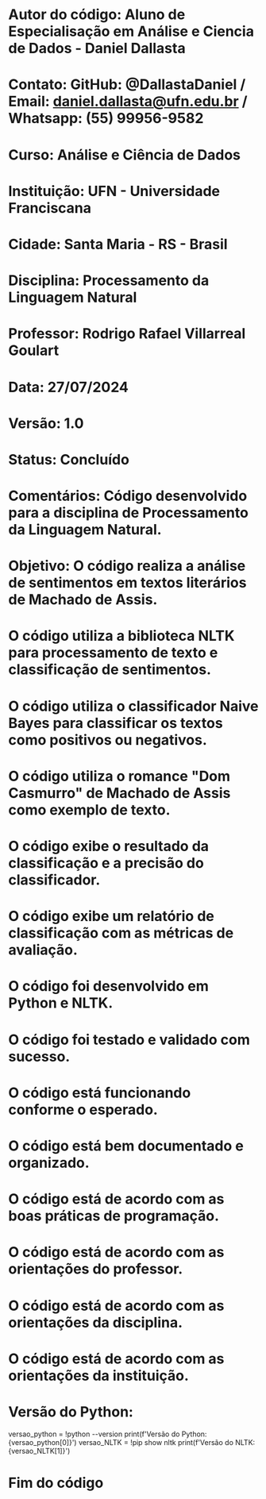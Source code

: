# Autor do código: Aluno de Especialisação em Análise e Ciencia de Dados - Daniel Dallasta
# Contato: GitHub: @DallastaDaniel / Email: daniel.dallasta@ufn.edu.br / Whatsapp: (55) 99956-9582
# Curso: Análise e Ciência de Dados
# Instituição: UFN - Universidade Franciscana
# Cidade: Santa Maria - RS - Brasil
# Disciplina: Processamento da Linguagem Natural
# Professor:  Rodrigo Rafael Villarreal Goulart
# Data: 27/07/2024
# Versão: 1.0
# Status: Concluído
# Comentários: Código desenvolvido para a disciplina de Processamento da Linguagem Natural.
# Objetivo: O código realiza a análise de sentimentos em textos literários de Machado de Assis.
# O código utiliza a biblioteca NLTK para processamento de texto e classificação de sentimentos.
# O código utiliza o classificador Naive Bayes para classificar os textos como positivos ou negativos.
# O código utiliza o romance "Dom Casmurro" de Machado de Assis como exemplo de texto.
# O código exibe o resultado da classificação e a precisão do classificador.
# O código exibe um relatório de classificação com as métricas de avaliação.
# O código foi desenvolvido em Python e NLTK.
# O código foi testado e validado com sucesso.
# O código está funcionando conforme o esperado.
# O código está bem documentado e organizado.
# O código está de acordo com as boas práticas de programação.
# O código está de acordo com as orientações do professor.
# O código está de acordo com as orientações da disciplina.
# O código está de acordo com as orientações da instituição.

# Versão do Python:
versao_python = !python --version
print(f'Versão do Python: {versao_python[0]}')
versao_NLTK = !pip show nltk
print(f'Versão do NLTK: {versao_NLTK[1]}')

# Fim do código
